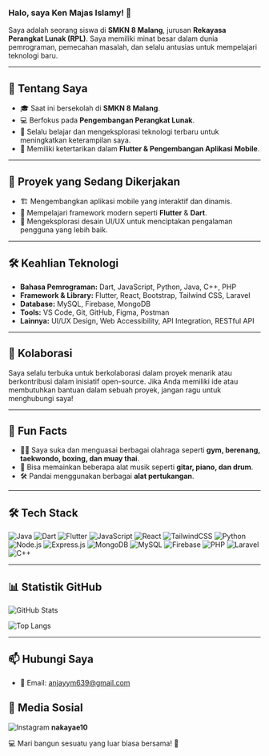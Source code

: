 ### Halo, saya Ken Majas Islamy! 👋

Saya adalah seorang siswa di **SMKN 8 Malang**, jurusan **Rekayasa Perangkat Lunak (RPL)**. Saya memiliki minat besar dalam dunia pemrograman, pemecahan masalah, dan selalu antusias untuk mempelajari teknologi baru.

---

## 🚀 Tentang Saya

- 🎓 Saat ini bersekolah di **SMKN 8 Malang**.
- 💻 Berfokus pada **Pengembangan Perangkat Lunak**.
- 🌱 Selalu belajar dan mengeksplorasi teknologi terbaru untuk meningkatkan keterampilan saya.
- 🎨 Memiliki ketertarikan dalam **Flutter & Pengembangan Aplikasi Mobile**.

---

## 🔭 Proyek yang Sedang Dikerjakan

- 🏗️ Mengembangkan aplikasi mobile yang interaktif dan dinamis.
- 📖 Mempelajari framework modern seperti **Flutter** & **Dart**.
- 🎨 Mengeksplorasi desain UI/UX untuk menciptakan pengalaman pengguna yang lebih baik.

---

## 🛠 Keahlian Teknologi

- **Bahasa Pemrograman:** Dart, JavaScript, Python, Java, C++, PHP
- **Framework & Library:** Flutter, React, Bootstrap, Tailwind CSS, Laravel
- **Database:** MySQL, Firebase, MongoDB
- **Tools:** VS Code, Git, GitHub, Figma, Postman
- **Lainnya:** UI/UX Design, Web Accessibility, API Integration, RESTful API

---

## 🤝 Kolaborasi

Saya selalu terbuka untuk berkolaborasi dalam proyek menarik atau berkontribusi dalam inisiatif open-source. Jika Anda memiliki ide atau membutuhkan bantuan dalam sebuah proyek, jangan ragu untuk menghubungi saya!

---

## 🎉 Fun Facts

- 🏋️‍♂️ Saya suka dan menguasai berbagai olahraga seperti **gym, berenang, taekwondo, boxing, dan muay thai**.
- 🎸 Bisa memainkan beberapa alat musik seperti **gitar, piano, dan drum**.
- 🛠 Pandai menggunakan berbagai **alat pertukangan**.

---

## 🛠 Tech Stack

![Java](https://img.shields.io/badge/Java-ED8B00?style=flat&logo=java&logoColor=white)
![Dart](https://img.shields.io/badge/Dart-0175C2?style=flat&logo=dart&logoColor=white)
![Flutter](https://img.shields.io/badge/Flutter-02569B?style=flat&logo=flutter&logoColor=white)
![JavaScript](https://img.shields.io/badge/JavaScript-F7DF1E?style=flat&logo=javascript&logoColor=black)
![React](https://img.shields.io/badge/React-61DAFB?style=flat&logo=react&logoColor=white)
![TailwindCSS](https://img.shields.io/badge/TailwindCSS-38B2AC?style=flat&logo=tailwind-css&logoColor=white)
![Python](https://img.shields.io/badge/Python-3776AB?style=flat&logo=python&logoColor=white)
![Node.js](https://img.shields.io/badge/Node.js-339933?style=flat&logo=nodedotjs&logoColor=white)
![Express.js](https://img.shields.io/badge/Express.js-000000?style=flat&logo=express&logoColor=white)
![MongoDB](https://img.shields.io/badge/MongoDB-47A248?style=flat&logo=mongodb&logoColor=white)
![MySQL](https://img.shields.io/badge/MySQL-4479A1?style=flat&logo=mysql&logoColor=white)
![Firebase](https://img.shields.io/badge/Firebase-FFCA28?style=flat&logo=firebase&logoColor=black)
![PHP](https://img.shields.io/badge/PHP-777BB4?style=flat&logo=php&logoColor=white)
![Laravel](https://img.shields.io/badge/Laravel-FF2D20?style=flat&logo=laravel&logoColor=white)
![C++](https://img.shields.io/badge/C++-00599C?style=flat&logo=c%2b%2b&logoColor=white)

---

## 📊 Statistik GitHub

![GitHub Stats](https://github-readme-stats.vercel.app/api?username=KenshiHimura29&show_icons=true&theme=dark)

![Top Langs](https://github-readme-stats.vercel.app/api/top-langs/?username=KenshiHimura29&layout=compact&theme=dark)

---

## 📫 Hubungi Saya
- 📩 Email: [anjayym639@gmail.com](mailto:anjayym639@gmail.com)

 ## 📱 Media Sosial
![Instagram](https://img.shields.io/badge/Instagram-E4405F?style=flat&logo=instagram&logoColor=white) **nakayae10**  

💻 Mari bangun sesuatu yang luar biasa bersama! 🚀
